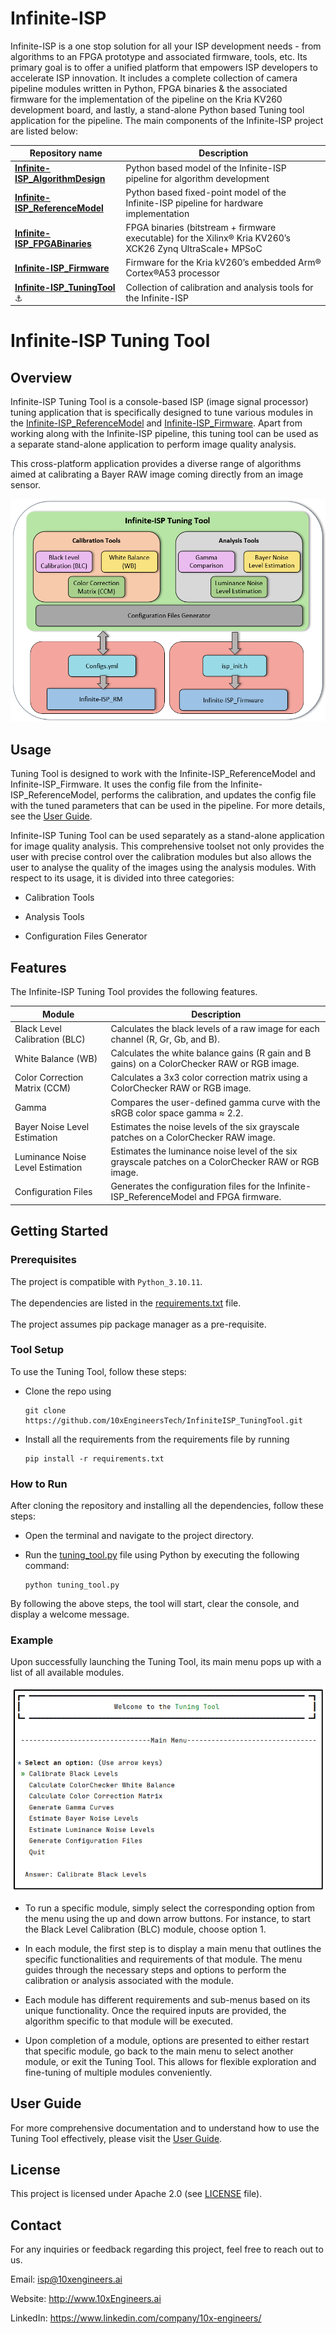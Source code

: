 # Infinite-ISP
Infinite-ISP is a one stop solution for all your ISP development needs - from algorithms to an FPGA prototype and associated firmware, tools, etc. Its primary goal is to offer a unified platform that empowers ISP developers to accelerate ISP innovation. It includes a complete collection of camera pipeline modules written in Python, FPGA binaries & the associated firmware for the implementation of the pipeline on the Kria KV260 development board, and lastly, a stand-alone Python based Tuning tool application for the pipeline.  The main components of the Infinite-ISP project are listed below:

| Repository name        | Description      | 
| -------------  | ------------- |
| **[Infinite-ISP_AlgorithmDesign](https://github.com/xx-isp/infinite-isp)**                        | Python based model of the Infinite-ISP pipeline for algorithm development |
| **[Infinite-ISP_ReferenceModel](https://github.com/10xEngineersTech/Infinite-ISP_ReferenceModel)**                         | Python based fixed-point model of the Infinite-ISP pipeline for hardware implementation |
| **[Infinite-ISP_FPGABinaries](https://github.com/10xEngineersTech/Infinite-ISP_FPGABitstream)**                                      | FPGA binaries (bitstream + firmware executable) for the Xilinx® Kria KV260’s XCK26 Zynq UltraScale+ MPSoC|
| **[Infinite-ISP_Firmware](https://github.com/10xEngineersTech/Infinite-ISP_Firmware)**                                      | Firmware for the Kria kV260’s embedded Arm® Cortex®A53 processor|
| **[Infinite-ISP_TuningTool](https://github.com/10xEngineersTech/Infinite-ISP_TuningTool)** :anchor:                             | Collection of calibration and analysis tools for the Infinite-ISP |

# Infinite-ISP Tuning Tool
## Overview

Infinite-ISP Tuning Tool is a console-based ISP (image signal processor) tuning application that is specifically designed to tune various modules in the [Infinite-ISP_ReferenceModel](https://github.com/10xEngineersTech/Infinite-ISP_ReferenceModel) and [Infinite-ISP_Firmware](https://github.com/10xEngineersTech/Infinite-ISP_Firmware). Apart from working along with the Infinite-ISP pipeline, this tuning tool can be used as a separate stand-alone application to perform image quality analysis.

This cross-platform application provides a diverse range of algorithms aimed at calibrating a Bayer RAW image coming directly from an image sensor.


![](docs/assets/Tuning_Tool_Block_Diagram.png)


## Usage

Tuning Tool is designed to work with the Infinite-ISP_ReferenceModel and Infinite-ISP_Firmware. It uses the config file from the Infinite-ISP_ReferenceModel, performs the calibration, and updates the config file with the tuned parameters that can be used in the pipeline. For more details, see the [User Guide](https://github.com/10xEngineersTech/Infinite-ISP_TuningTool/blob/white_balance_update/docs/Tuning%20Tool%20User%20Guide.pdf).

Infinite-ISP Tuning Tool can be used separately as a stand-alone application for image quality analysis. This comprehensive toolset not only provides the user with precise control over the calibration modules but also allows the user to analyse the quality of the images using the analysis modules. With respect to its usage, it is divided into three categories:

- Calibration Tools

- Analysis Tools

- Configuration Files Generator

## Features
The Infinite-ISP Tuning Tool provides the following features.

| Module             | Description                                                               |
| ----------------- | ------------------------------------------------------------------ |
| Black Level Calibration (BLC) | Calculates the black levels of a raw image for each channel (R, Gr, Gb, and B). 
| White Balance (WB) | Calculates the white balance gains (R gain and B gains) on a ColorChecker RAW or RGB image.|
| Color Correction Matrix (CCM) | Calculates a 3x3 color correction matrix using a ColorChecker RAW or RGB image.|
| Gamma | Compares the user-defined gamma curve with the sRGB color space gamma ≈ 2.2.| 
| Bayer Noise Level Estimation | Estimates the noise levels of the six grayscale patches on a ColorChecker RAW image.|
| Luminance Noise Level Estimation | Estimates the luminance noise level of the six grayscale patches on a ColorChecker RAW or RGB image.|
| Configuration Files | Generates the configuration files for the Infinite-ISP_ReferenceModel and FPGA firmware.| 



## Getting Started

### Prerequisites
The project is compatible with `Python_3.10.11`. <br>
<br>The dependencies are listed in the [requirements.txt](https://github.com/10xEngineersTech/Infinite-ISP_TuningTool/blob/white_balance_update/requirements.txt) file. <br>
<br>The project assumes pip package manager as a pre-requisite. <br>
### Tool Setup 
To use the Tuning Tool, follow these steps:
-  Clone the repo using 
    ```shell
    git clone https://github.com/10xEngineersTech/InfiniteISP_TuningTool.git
    ```

-  Install all the requirements from the requirements file by running
    ```shell
    pip install -r requirements.txt
    ```


### How to  Run
After cloning the repository and installing all the dependencies, follow these steps:

- Open the terminal and navigate to the project directory.

- Run the [tuning_tool.py](https://github.com/10xEngineersTech/Infinite-ISP_TuningTool/blob/white_balance_update/tuning_tool.py) file using Python by executing the following command:
    ```shell
    python tuning_tool.py
    ```
    
By following the above steps, the tool will start, clear the console, and display a welcome message.
### Example
Upon successfully launching the Tuning Tool, its main menu pops up with a list of all available modules.

![](docs/assets/Tuning_Tool_Main_Menu.png)

- To run a specific module, simply select the corresponding option from the menu using the up and down arrow buttons. For instance, to start the Black Level Calibration (BLC) module, choose option 1.

- In each module, the first step is to display a main menu that outlines the specific functionalities and requirements of that module. The menu guides through the necessary steps and options to perform the calibration or analysis associated with the module.

- Each module has different requirements and sub-menus based on its unique functionality. Once the required inputs are provided, the algorithm specific to that module will be executed.

 - Upon completion of a module, options are presented to either restart that specific module, go back to the main menu to select another module, or exit the Tuning Tool. This allows for flexible exploration and fine-tuning of multiple modules conveniently.


## User Guide
For more comprehensive documentation and to understand how to use the Tuning Tool effectively, please visit the [User Guide](https://github.com/10xEngineersTech/Infinite-ISP_TuningTool/blob/white_balance_update/docs/Tuning%20Tool%20User%20Guide.pdf). 

## License
This project is licensed under Apache 2.0 (see [LICENSE](https://github.com/10xEngineersTech/InfiniteISP_TuningTool/blob/documentation_updates/LICENSE.txt) file).


## Contact
For any inquiries or feedback regarding this project, feel free to reach out to us.

Email: isp@10xengineers.ai

Website: http://www.10xEngineers.ai

LinkedIn: https://www.linkedin.com/company/10x-engineers/
 
